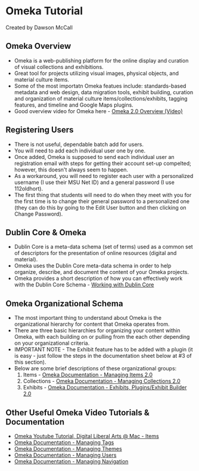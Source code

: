 # Omeka Tutorial
Created by Dawson McCall

## Omeka Overview
* Omeka is a web-publishing platform for the online display and curation of visual collections and exhibitions.
* Great tool for projects utilizing visual images, physical objects, and material culture items.
* Some of the most importatn Omeka featues include: standards-based metadata and web design, data migration tools, exhibit building, curation and organization of material culture items/collections/exhibits, tagging features, and timeline and Google Maps plugins.
* Good overview video for Omeka here - [Omeka 2.0 Overview (Video)](https://vimeo.com/55973380)


## Registering Users
* There is not useful, dependable batch add for users.
* You will need to add each individual user one by one.
* Once added, Omeka is supposed to send each individual user an registration email with steps for getting their account set-up compelted; however, this doesn't always seem to happen.
* As a workaround, you will need to register each user with a personalized username (I use their MSU Net ID) and a general password (I use 112oldhort).
* The first thing that students will need to do when they meet with you for the first time is to change their general password to a personalized one (they can do this by going to the Edit User button and then clicking on Change Password).

## Dublin Core & Omeka 
* Dublin Core is a meta-data schema (set of terms) used as a common set of descriptors for the presentation of online resources (digital and material).
* Omeka uses the Dublin Core meta-data schema in order to help organize, describe, and document the content of your Omeka projects.
* Omeka provides a short description of how you can effectively work with the Dublin Core Schema - [Working with Dublin Core](http://omeka.org/codex/Working_with_Dublin_Core)

## Omeka Organizational Schema
* The most important thing to understand about Omeka is the organizational hierarchy for content that Omeka operates from.
* There are three basic hierarchies for organizing your content within Omeka, with each building on or pulling from the each other depending on your organizational criteria.
* IMPORTANT NOTE - The Exhibit feature has to be added with a plugin (it is easy - just follow the steps in the documentation sheet below at #3 of this section).
* Below are some brief descriptions of these organizational groups:
  1. Items - [Omeka Documentation - Managing Items 2.0](http://omeka.org/codex/Managing_Items_2.0)
  2. Collections - [Omeka Documentation - Managing Collections 2.0](http://omeka.org/codex/Managing_Collections_2.0)
  3. Exhibits - [Omeka Documentation - Exhibits, Plugins/Exhibit Builder 2.0](http://omeka.org/codex/Plugins/ExhibitBuilder_2.0)

## Other Useful Omeka Video Tutorials & Documentation
- [Omeka Youtube Tutorial, Digital Liberal Arts @ Mac - Items](https://www.youtube.com/watch?v=R9DlnSIYdCU)
- [Omeka Documentation - Managing Tags](http://omeka.org/codex/Managing_Tags_2.0)
- [Omeka Documentation - Managing Themes](http://omeka.org/codex/Managing_Themes_2.0)
- [Omeka Documentation - Managing Users](http://omeka.org/codex/Managing_Users_2.0)
- [Omeka Documentation - Managing Navigation](http://omeka.org/codex/Managing_Navigation_2.0)
